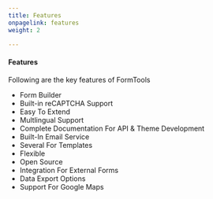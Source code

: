 ```yaml
---
title: Features
onpagelink: features
weight: 2

---
```


#### **Features**

Following are the key features of FormTools

- Form Builder
- Built-in reCAPTCHA Support
- Easy To Extend
- Multlingual Support
- Complete Documentation For API &amp; Theme Development
- Built-In Email Service
- Several For Templates
- Flexible
- Open Source
- Integration For External Forms
- Data Export Options
- Support For Google Maps
 